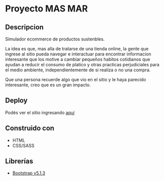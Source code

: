
# Proyecto MAS MAR
## Descripcion

Simulador ecommerce de productos sustenbles.

La idea es que, mas alla de tratarse de una tienda online, la gente que ingrese al sitio pueda navegar e interactuar para encontrar informacion interesante que los motive a cambiar pequeños habitos cotidianos que ayudan a reducir el consumo de platico y otras practicas perjudiciales para el medio ambiente, independientemente de si realiza o no una compra.

Que una persona recuerde algo que vio en el sitio y le haya parecido interesante, creo que es un gran impacto.


## Deploy ##
Podés ver el sitio ingresando [aquí](https://aguslu0.github.io/RosTourist/)

## Construido con ##
* HTML
* CSS/SASS

## Librerías ##
* [Bootstrap v5.1.3](https://getbootstrap.com/)






